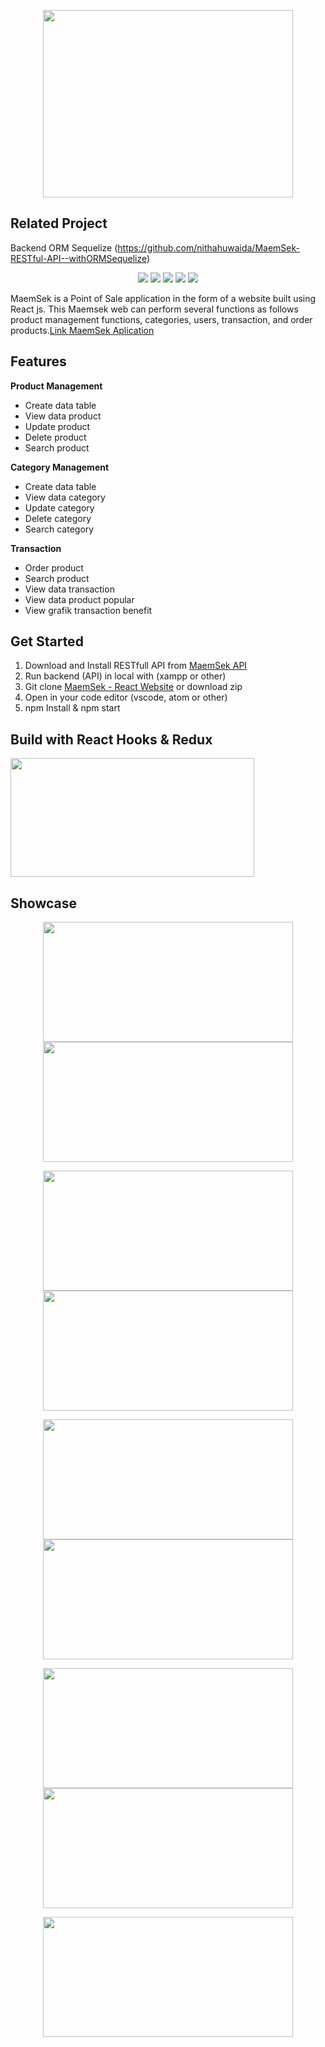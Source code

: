 <p align="center">
  <img width="400" height="300" src="https://user-images.githubusercontent.com/29118699/71473129-65bdac00-2808-11ea-8f99-00609f5974f8.png">
</p>

## Related Project

Backend ORM Sequelize (https://github.com/nithahuwaida/MaemSek-RESTful-API--withORMSequelize)

<p align="center">
<img src="https://img.shields.io/badge/react-16.10.2-blue">
<img src="https://img.shields.io/badge/axios-0.19.0-brightgreen">
<img src="https://img.shields.io/badge/react_dom-16.10.2-yellow">
<img src="https://img.shields.io/badge/antd-3.26.0-purple">
<img src="https://img.shields.io/badge/react_redux-7.1.1-orange">
</p>

MaemSek is a Point of Sale application in the form of a website built using React js. This Maemsek web can perform several functions as follows product management functions, categories, users, transaction, and order products.[Link MaemSek Aplication](https://maemsek.netlify.com/)

## Features
<b> Product Management </b>
 - Create data table 
 - View data product
 - Update product
 - Delete product
 - Search product
 
<b> Category Management </b>
 - Create data table 
 - View data category
 - Update category
 - Delete category
 - Search category
 
<b> Transaction </b>
- Order product 
- Search product
- View data transaction
- View data product popular
- View grafik transaction benefit

## Get Started

 1. Download and Install RESTfull API from [MaemSek API](https://github.com/nithahuwaida/MaemSek-RESTful-API--withORMSequelize)
 2. Run backend (API) in local with (xampp or other)
 3. Git clone [MaemSek - React Website](https://github.com/nithahuwaida/MaemSek-FrontEnd-withANTDESIGN) or download zip
 4. Open in your code editor (vscode, atom or other)
 5. npm Install & npm start

## Build with React Hooks & Redux

 <img width="390" height="190" src="https://miro.medium.com/max/966/1*jYy3Hc1qmQL9gpYF5rI3Sg.png">

## Showcase
<p align="center">
<img width="400" height="192" src="https://user-images.githubusercontent.com/29118699/71472821-17f47400-2807-11ea-9402-523521db8032.PNG">    <img width="400" height="192" src="https://user-images.githubusercontent.com/29118699/71472844-33f81580-2807-11ea-95f5-4cc87b192a86.PNG">
</p>
<p align="center">
<img width="400" height="192" src="https://user-images.githubusercontent.com/29118699/71472854-3a868d00-2807-11ea-8c68-76309a9d99b2.PNG">    <img width="400" height="192" src="https://user-images.githubusercontent.com/29118699/71472868-42463180-2807-11ea-8d40-09733c332591.PNG">
</p>
<p align="center">
<img width="400" height="192" src="https://user-images.githubusercontent.com/29118699/71472869-42463180-2807-11ea-9dda-9eb60ff0bcaf.PNG">    <img width="400" height="192" src="https://user-images.githubusercontent.com/29118699/71472870-42dec800-2807-11ea-88fc-b7f4cc71a934.PNG">
</p>
<p align="center">
<img width="400" height="192" src="https://user-images.githubusercontent.com/29118699/71472872-42dec800-2807-11ea-8da7-3168ae32c48f.PNG">    <img width="400" height="192" src="https://user-images.githubusercontent.com/29118699/71502598-a1f21a80-28a3-11ea-8dba-e67af75b03c0.PNG">
</p>
<p align="center">
<img width="400" height="192" src="https://user-images.githubusercontent.com/29118699/71478217-0cae4200-2821-11ea-873d-a136c26e5167.PNG">
</p>